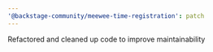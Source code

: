 ```yaml
---
'@backstage-community/meewee-time-registration': patch
---
```


Refactored and cleaned up code to improve maintainability
